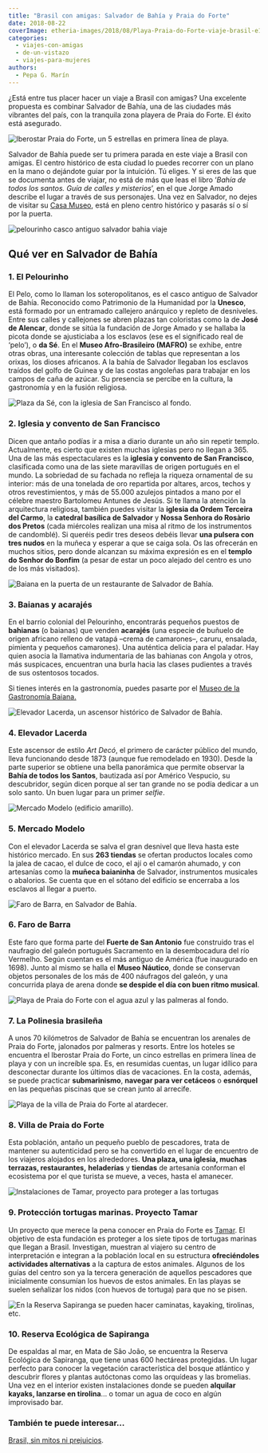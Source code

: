 ```yaml
---
title: "Brasil con amigas: Salvador de Bahía y Praia do Forte"
date: 2018-08-22
coverImage: etheria-images/2018/08/Playa-Praia-do-Forte-viaje-brasil-e1578734128487.jpg
categories: 
  - viajes-con-amigas
  - de-un-vistazo
  - viajes-para-mujeres
authors: 
  - Pepa G. Marín
---
```


¿Está entre tus placer hacer un viaje a Brasil con amigas? Una excelente propuesta es combinar Salvador de Bahía, una de las ciudades más vibrantes del país, con la tranquila zona playera de Praia do Forte. El éxito está asegurado.

![Iberostar Praia do Forte, un 5 estrellas en primera línea de playa.](etheria-images/2018/08/IBEROSTAR-Praia-do-Forte-e1578733585570.jpg "Piscina del Iberostar Praia do Forte.")

Salvador de Bahía puede ser tu primera parada en este viaje a Brasil con amigas. El 
centro histórico de esta ciudad lo puedes recorrer con un plano en la mano o dejándote 
guiar por la intuición. Tú eliges. Y si eres de las que se documenta antes de viajar, no 
está de más que leas el libro ‘_Bahía de todos los santos. Guía de calles y misterios_’, 
en el que Jorge Amado describe el lugar a través de sus personajes. Una vez en Salvador, 
no dejes de visitar su [Casa Museo](http://www.jorgeamado.org.br/?lang=en), está en 
pleno centro histórico y pasarás sí o sí por la puerta. 

![pelourinho casco antiguo salvador bahia viaje](etheria-images/2018/08/Pelourinho-Salvador-Bahia-viaje-Brasil-e1578733629218.jpg "Pelourinho de Salvador de Bahía. ©PG")

## Qué ver en Salvador de Bahía

### 1\. El Pelourinho

El Pelo, como lo llaman los soteropolitanos, es el casco antiguo de Salvador de Bahía. 
Reconocido como Patrimonio de la Humanidad por la **Unesco**, está formado por un 
entramado callejero anárquico y repleto de desniveles. Entre sus calles y callejones se 
abren plazas tan coloristas como la de **José de Alencar**, donde se sitúa la fundación 
de Jorge Amado y se hallaba la picota donde se ajusticiaba a los esclavos (ese es el 
significado real de ‘pelo’), o **da Sé**. En el **Museo Afro-Brasileiro (MAFRO)** se 
exhibe, entre otras obras, una interesante colección de tablas que representan a los 
orixas, los dioses africanos. A la bahía de Salvador llegaban los esclavos traídos del 
golfo de Guinea y de las costas angoleñas para trabajar en los campos de caña de azúcar. 
Su presencia se percibe en la cultura, la gastronomía y en la fusión religiosa. 

![Plaza da Sé, con la iglesia de San Francisco al fondo.](etheria-images/2018/08/iglesia-salvador-bahia-viaje-brasil-1024x696.jpg "Plaza da Sé, con la iglesia de San Francisco al fondo. ©PG")

### 2\. Iglesia y convento de San Francisco

Dicen que antaño podías ir a misa a diario durante un año sin repetir templo. 
Actualmente, es cierto que existen muchas iglesias pero no llegan a 365. Una de las más 
espectaculares es la **iglesia y convento de San Francisco**, clasificada como una de 
las siete maravillas de origen portugués en el mundo. La sobriedad de su fachada no 
refleja la riqueza ornamental de su interior: más de una tonelada de oro repartida por 
altares, arcos, techos y otros revestimientos, y más de 55.000 azulejos pintados a mano 
por el célebre maestro Bartolomeu Antunes de Jesús. Si te llama la atención la 
arquitectura religiosa, también puedes visitar la **iglesia da Ordem Terceira del 
Carmo**, la **catedral basílica de Salvador** y **Nossa Senhora do Rosàrio dos Pretos** 
(cada miércoles realizan una misa al ritmo de los instrumentos de candomblé). Si queréis 
pedir tres deseos debéis llevar **una pulsera con tres nudos** en la muñeca y esperar a 
que se caiga sola. Os las ofrecerán en muchos sitios, pero donde alcanzan su máxima 
expresión es en el **templo do Senhor do Bonfim** (a pesar de estar un poco alejado del 
centro es uno de los más visitados). 

![Baiana en la puerta de un restaurante de Salvador de Bahía.](etheria-images/2018/08/Baiana-Pelourinho-Salvador-839x1024.jpg "Baiana en la puerta de un restaurante de Salvador de Bahía. P.G.")

### 3\. Baianas y acarajés

En el barrio colonial del Pelourinho, encontrarás pequeños puestos de **bahianas** (o 
baianas) que venden **acarajés** (una especie de buñuelo de origen africano relleno de 
vatapá –crema de camarones–, caruru, ensalada, pimienta y pequeños camarones). Una 
auténtica delicia para el paladar. Hay quien asocia la llamativa indumentaria de las 
bahianas con Angola y otros, más suspicaces, encuentran una burla hacia las clases 
pudientes a través de sus ostentosos tocados. 

Si tienes interés en la gastronomía, puedes pasarte por el [Museo de la Gastronomía 
Baiana.](http://www.ba.senac.br/museu) 

![Elevador Lacerda, un ascensor histórico de Salvador de Bahía.](etheria-images/2018/08/Elevador-Lacerda-Salvador-viaje-brasil-e1578733757112.jpg "Elevador Lacerda, un ascensor histórico de Salvador de Bahía. ©PG")

### 4\. Elevador Lacerda

Este ascensor de estilo _Art Decó_, el primero de carácter público del mundo, lleva 
funcionando desde 1873 (aunque fue remodelado en 1930). Desde la parte superior se 
obtiene una bella panorámica que permite observar la **Bahía de todos los Santos**, 
bautizada así por Américo Vespucio, su descubridor, según dicen porque al ser tan grande 
no se podía dedicar a un solo santo. Un buen lugar para un primer _selfie_. 

![Mercado Modelo (edificio amarillo).](etheria-images/2018/08/Mercado-modelo-salvador-bahia-brasil-e1578733790451.jpg "Mercado Modelo (edificio amarillo). ©PG")

### 5\. Mercado Modelo

Con el elevador Lacerda se salva el gran desnivel que lleva hasta este histórico 
mercado. En sus **263 tiendas** se ofertan productos locales como la jalea de cacao, el 
dulce de coco, el ají o el camarón ahumado, y con artesanías como la **muñeca 
baianinha** de Salvador, instrumentos musicales o abalorios. Se cuenta que en el sótano 
del edificio se encerraba a los esclavos al llegar a puerto. 

![Faro de Barra, en Salvador de Bahía.](etheria-images/2018/08/Faro-de-Barra-Salvador-viaje-brasil-e1578733813990.jpg "Faro de Barra, en Salvador de Bahía. ©PG")

### 6\. Faro de Barra

Este faro que forma parte del **Fuerte de San Antonio** fue construido tras el naufragio 
del galeón portugués Sacramento en la desembocadura del río Vermelho. Según cuentan es 
el más antiguo de América (fue inaugurado en 1698). Junto al mismo se halla el **Museo 
Náutico**, donde se conservan objetos personales de los más de 400 náufragos del galeón, 
y una concurrida playa de arena donde **se despide el día con buen ritmo musical**. 

![Playa de Praia do Forte con el agua azul y las palmeras al fondo.](etheria-images/2018/08/Playa-Praia-do-Forte-viaje-brasil-e1578734128487.jpg "Playa de Praia do Forte. ©PG")

### 7\. La Polinesia brasileña

A unos 70 kilómetros de Salvador de Bahía se encuentran los arenales de Praia do Forte, 
jalonados por palmeras y resorts. Entre los hoteles se encuentra el Iberostar Praia do 
Forte, un cinco estrellas en primera línea de playa y con un increíble spa. Es, en 
resumidas cuentas, un lugar idílico para desconectar durante los últimos días de 
vacaciones. En la costa, además, se puede practicar **submarinismo**, **navegar para ver 
cetáceos** o **esnórquel** en las pequeñas piscinas que se crean junto al arrecife. 

![Playa de la villa de Praia do Forte al atardecer.](etheria-images/2018/08/Villa-de-Praia-do-forte-viaje-brasil-e1578733859285.jpg "Playa de la villa de Praia do Forte. ©PG")

### 8\. Villa de Praia do Forte

Esta población, antaño un pequeño pueblo de pescadores, trata de mantener su 
autenticidad pero se ha convertido en el lugar de encuentro de los viajeros alojados en 
los alrededores. **Una plaza, una iglesia, muchas terrazas, restaurantes,** 
**heladerías** y **tiendas** de artesanía conforman el ecosistema por el que turista se 
mueve, a veces, hasta el amanecer. 

![Instalaciones de Tamar, proyecto para proteger a las tortugas](etheria-images/2018/08/TAMAR-Praia-do-Forte-viaje-brasil-e1578733885277.jpg "Instalaciones de Tamar. ©PG")

### 9\. Protección tortugas marinas. Proyecto Tamar

Un proyecto que merece la pena conocer en Praia do Forte es [Tamar](http://www.tamar.org.br). 
El objetivo de esta fundación es proteger a los siete tipos de tortugas marinas que 
llegan a Brasil. Investigan, muestran al viajero su centro de interpretación e integran 
a la población local en su estructura **ofreciéndoles actividades alternativas** a la 
captura de estos animales. Algunos de los guías del centro son ya la tercera generación 
de aquellos pescadores que inicialmente consumían los huevos de estos animales. En las 
playas se suelen señalizar los nidos (con huevos de tortuga) para que no se pisen. 

![En la Reserva Sapiranga se pueden hacer caminatas, kayaking, tirolinas, etc.](etheria-images/2018/08/Reserva-Praia-do-Forte-viaje-brasil-e1578733907827.jpg "En la Reserva Sapiranga se pueden hacer caminatas, kayaking, tirolinas, etc. © PG")

### 10\. Reserva Ecológica de Sapiranga

De espaldas al mar, en Mata de Sâo Joâo, se encuentra la Reserva Ecológica de Sapiranga, 
que tiene unas 600 hectáreas protegidas. Un lugar perfecto para conocer la vegetación 
característica del bosque atlántico y descubrir flores y plantas autóctonas como las 
orquídeas y las bromelias. Una vez en el interior existen instalaciones donde se pueden 
**alquilar kayaks, lanzarse en tirolina**... o tomar un agua de coco en algún 
improvisado bar. 

### También te puede interesar...

[Brasil, sin mitos ni 
prejuicios](https://etheriamagazine.com/2018/11/26/viaja-a-brasil-sin-mitos-ni-prejuicios/).
